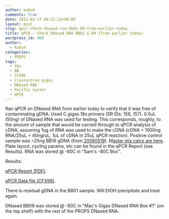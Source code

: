 ```yaml
---
author: kubu4
comments: true
date: 2011-02-17 04:21:12+00:00
layout: post
slug: qpcr-check-dnased-rna-bb01-09-from-earlier-today
title: qPCR - Check DNased RNA BB01 & 09 (from earlier today)
wordpress_id: 468
author:
  - kubu4
categories:
  - PROPS
tags:
  - 18s
  - BB
  - CFX96
  - Crassostrea gigas
  - DNased RNA
  - Pacific oyster
  - qPCR
---
```


Ran qPCR on DNased RNA from earlier today to verify that it was free of contaminating gDNA. Used C.gigas 18s primers (SR IDs: 156, 157). 0.5uL (50ng) of DNased RNA was used for testing. This corresponds, roughly, to the amount of sample that would be carried through to qPCR analysis of cDNA, assuming 1ug of RNA was used to make the cDNA (cDNA = 1000ng RNA/25uL = 40ng/uL, 1uL of cDNA in 25uL qPCR reaction). Positive control sample was ~25ng BB16 gDNA (from [20090519](/Sam%27s+Working+Notebook+Jan-May+2009#sjw20090519)). M[aster mix calcs are here](https://eagle.fish.washington.edu/Arabidopsis/Notebook%20Workup%20Files/20110216-01.jpg). Plate layout, cycling params, etc can be found in the qPCR Report (see Results). RNA was stored @ -80C in "Sam's -80C Box".

Results:

[ qPCR Report (PDF)](https://eagle.fish.washington.edu/Arabidopsis/qPCR/Roberts%20Lab_2011-02-17%2011-30-30_CC009827.pdf).

[ qPCR Data file (CFX96)](https://eagle.fish.washington.edu/Arabidopsis/qPCR/Roberts%20Lab_2011-02-17%2011-30-30_CC009827.pcrd).

There is residual gDNA in the BB01 sample. Will EtOH precipitate and treat again.

DNased BB09 was stored @ -80C in "Mac's Gigas DNased RNA Box #1" (on the top shelf) with the rest of the PROPS DNased RNA.
